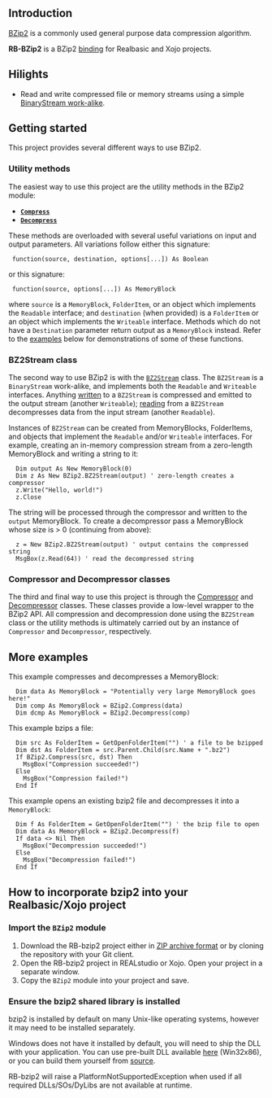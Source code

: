 ## Introduction
[BZip2](https://en.wikipedia.org/wiki/BZip2) is a commonly used general purpose data compression algorithm. 

**RB-BZip2** is a BZip2 [binding](http://en.wikipedia.org/wiki/Language_binding) for Realbasic and Xojo projects.

## Hilights
* Read and write compressed file or memory streams using a simple [BinaryStream work-alike](https://github.com/charonn0/RB-bzip2/wiki/BZip2.BZ2Stream).

## Getting started
This project provides several different ways to use BZip2. 

### Utility methods
The easiest way to use this project are the utility methods in the BZip2 module: 

* [**`Compress`**](https://github.com/charonn0/RB-bzip2/wiki/BZip2.Compress)
* [**`Decompress`**](https://github.com/charonn0/RB-bzip2/wiki/BZip2.Decompress)

These methods are overloaded with several useful variations on input and output parameters. All variations follow either this signature:

```vbnet
 function(source, destination, options[...]) As Boolean
```
or this signature:
```vbnet
 function(source, options[...]) As MemoryBlock
```

where `source` is a `MemoryBlock`, `FolderItem`, or an object which implements the `Readable` interface; and `destination` (when provided) is a `FolderItem` or an object which implements the `Writeable` interface. Methods which do not have a `Destination` parameter return output as a `MemoryBlock` instead. Refer to the [examples](https://github.com/charonn0/RB-bzip2/wiki#more-examples) below for demonstrations of some of these functions.

### BZ2Stream class
The second way to use BZip2 is with the [`BZ2Stream`](https://github.com/charonn0/RB-bzip2/wiki/BZip2.BZ2Stream) class. The `BZ2Stream` is a `BinaryStream` work-alike, and implements both the `Readable` and `Writeable` interfaces. Anything [written](https://github.com/charonn0/RB-bzip2/wiki/BZip2.BZ2Stream.Write) to a `BZ2Stream` is compressed and emitted to the output stream (another `Writeable`); [reading](https://github.com/charonn0/RB-bzip2/wiki/BZip2.BZ2Stream.Read) from a `BZ2Stream` decompresses data from the input stream (another `Readable`).

Instances of `BZ2Stream` can be created from MemoryBlocks, FolderItems, and objects that implement the `Readable` and/or `Writeable` interfaces. For example, creating an in-memory compression stream from a zero-length MemoryBlock and writing a string to it:

```vbnet
  Dim output As New MemoryBlock(0)
  Dim z As New BZip2.BZ2Stream(output) ' zero-length creates a compressor
  z.Write("Hello, world!")
  z.Close
```
The string will be processed through the compressor and written to the `output` MemoryBlock. To create a decompressor pass a MemoryBlock whose size is > 0 (continuing from above):

```vbnet
  z = New BZip2.BZ2Stream(output) ' output contains the compressed string
  MsgBox(z.Read(64)) ' read the decompressed string
```

### Compressor and Decompressor classes
The third and final way to use this project is through the [Compressor](https://github.com/charonn0/RB-bzip2/wiki/BZip2.Compressor) and [Decompressor](https://github.com/charonn0/RB-bzip2/wiki/BZip2.Decompressor) classes. These classes provide a low-level wrapper to the BZip2 API. All compression and decompression done using the `BZ2Stream` class or the utility methods is ultimately carried out by an instance of `Compressor` and `Decompressor`, respectively.


## More examples
This example compresses and decompresses a MemoryBlock:
```vbnet
  Dim data As MemoryBlock = "Potentially very large MemoryBlock goes here!"
  Dim comp As MemoryBlock = BZip2.Compress(data)
  Dim dcmp As MemoryBlock = BZip2.Decompress(comp)
```

This example bzips a file:

```vbnet
  Dim src As FolderItem = GetOpenFolderItem("") ' a file to be bzipped
  Dim dst As FolderItem = src.Parent.Child(src.Name + ".bz2")
  If BZip2.Compress(src, dst) Then 
    MsgBox("Compression succeeded!")
  Else
    MsgBox("Compression failed!")
  End If
```

This example opens an existing bzip2 file and decompresses it into a `MemoryBlock`:
```vbnet
  Dim f As FolderItem = GetOpenFolderItem("") ' the bzip file to open
  Dim data As MemoryBlock = BZip2.Decompress(f)
  If data <> Nil Then
    MsgBox("Decompression succeeded!")
  Else
    MsgBox("Decompression failed!")
  End If
```

## How to incorporate bzip2 into your Realbasic/Xojo project
### Import the `BZip2` module
1. Download the RB-bzip2 project either in [ZIP archive format](https://github.com/charonn0/RB-bzip2/archive/master.zip) or by cloning the repository with your Git client.
2. Open the RB-bzip2 project in REALstudio or Xojo. Open your project in a separate window.
3. Copy the `BZip2` module into your project and save.

### Ensure the bzip2 shared library is installed
bzip2 is installed by default on many Unix-like operating systems, however it may need to be installed separately.

Windows does not have it installed by default, you will need to ship the DLL with your application. You can use pre-built DLL available [here](http://gnuwin32.sourceforge.net/packages/bzip2.htm) (Win32x86), or you can build them yourself from [source](ftp://sources.redhat.com/pub/bzip2/v102/bzip2-1.0.2.tar.gz). 

RB-bzip2 will raise a PlatformNotSupportedException when used if all required DLLs/SOs/DyLibs are not available at runtime. 

